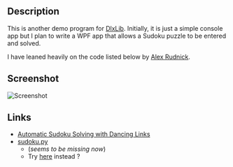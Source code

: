 
## Description

This is another demo program for [DlxLib](https://github.com/taylorjg/DlxLib).
Initially, it is just a simple console app but I plan to write a WPF app
that allows a Sudoku puzzle to be entered and solved.

I have leaned heavily on the code listed below by [Alex Rudnick](https://code.google.com/p/narorumo/wiki/Alex).

## Screenshot

![Screenshot](https://raw.github.com/taylorjg/SudokuDlx/master/Images/Screenshot.png)

## Links

* [Automatic Sudoku Solving with Dancing Links](https://code.google.com/p/narorumo/wiki/SudokuDLX)
* [sudoku.py](https://code.google.com/p/narorumo/source/browse/trunk/sudokusolver/sudokudlx/sudoku.py)
    * (_seems to be missing now_)
    * Try [here](https://github.com/Jacob33123/narorumo/blob/master/sudokusolver/sudokudlx/sudoku.py) instead ?
